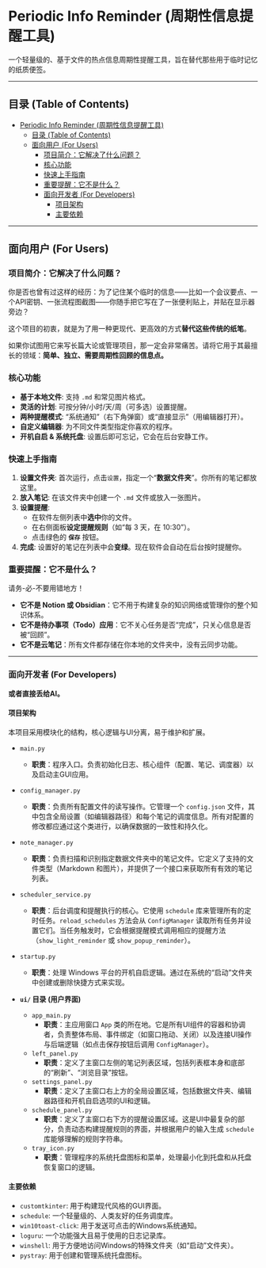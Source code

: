 # Periodic Info Reminder (周期性信息提醒工具)

一个轻量级的、基于文件的热点信息周期性提醒工具，旨在替代那些用于临时记忆的纸质便签。

---

## 目录 (Table of Contents)

- [Periodic Info Reminder (周期性信息提醒工具)](#periodic-info-reminder-周期性信息提醒工具)
  - [目录 (Table of Contents)](#目录-table-of-contents)
  - [面向用户 (For Users)](#面向用户-for-users)
    - [项目简介：它解决了什么问题？](#项目简介它解决了什么问题)
    - [核心功能](#核心功能)
    - [快速上手指南](#快速上手指南)
    - [重要提醒：它不是什么？](#重要提醒它不是什么)
    - [面向开发者 (For Developers)](#面向开发者-for-developers)
      - [项目架构](#项目架构)
      - [主要依赖](#主要依赖)
---

## 面向用户 (For Users)

### 项目简介：它解决了什么问题？

你是否也曾有过这样的经历：为了记住某个临时的信息——比如一个会议要点、一个API密钥、一张流程图截图——你随手把它写在了一张便利贴上，并贴在显示器旁边？

这个项目的初衷，就是为了用一种更现代、更高效的方式**替代这些传统的纸笔**。


如果你试图用它来写长篇大论或管理项目，那一定会非常痛苦。请将它用于其最擅长的领域：**简单、独立、需要周期性回顾的信息点。**

### 核心功能

*   **基于本地文件**: 支持 `.md` 和常见图片格式。
*   **灵活的计划**: 可按分钟/小时/天/周（可多选）设置提醒。
*   **两种提醒模式**: “系统通知”（右下角弹窗）或“直接显示”（用编辑器打开）。
*   **自定义编辑器**: 为不同文件类型指定你喜欢的程序。
*   **开机自启 & 系统托盘**: 设置后即可忘记，它会在后台安静工作。

### 快速上手指南

1.  **设置文件夹**: 首次运行，点击`设置`，指定一个“**数据文件夹**”。你所有的笔记都放这里。
2.  **放入笔记**: 在该文件夹中创建一个 `.md` 文件或放入一张图片。
3.  **设置提醒**:
    *   在软件左侧列表中**选中**你的文件。
    *   在右侧面板**设定提醒规则**（如“每 3 天，在 10:30”）。
    *   点击绿色的 **`保存`** 按钮。
4.  **完成**: 设置好的笔记在列表中会**变绿**。现在软件会自动在后台按时提醒你。

### 重要提醒：它不是什么？

请务-必-不要用错地方！

*   **它不是 Notion 或 Obsidian**：它不用于构建复杂的知识网络或管理你的整个知识体系。
*   **它不是待办事项（Todo）应用**：它不关心任务是否“完成”，只关心信息是否被“回顾”。
*   **它不是云笔记**：所有文件都存储在你本地的文件夹中，没有云同步功能。


---


### 面向开发者 (For Developers)

**或者直接丢给AI。**

#### 项目架构

本项目采用模块化的结构，核心逻辑与UI分离，易于维护和扩展。

*   `main.py`
    *   **职责**：程序入口。负责初始化日志、核心组件（配置、笔记、调度器）以及启动主GUI应用。

*   `config_manager.py`
    *   **职责**：负责所有配置文件的读写操作。它管理一个 `config.json` 文件，其中包含全局设置（如编辑器路径）和每个笔记的调度信息。所有对配置的修改都应通过这个类进行，以确保数据的一致性和持久化。

*   `note_manager.py`
    *   **职责**：负责扫描和识别指定数据文件夹中的笔记文件。它定义了支持的文件类型（Markdown 和图片），并提供了一个接口来获取所有有效的笔记列表。

*   `scheduler_service.py`
    *   **职责**：后台调度和提醒执行的核心。它使用 `schedule` 库来管理所有的定时任务。`reload_schedules` 方法会从 `ConfigManager` 读取所有任务并设置它们。当任务触发时，它会根据提醒模式调用相应的提醒方法（`show_light_reminder` 或 `show_popup_reminder`）。

*   `startup.py`
    *   **职责**：处理 Windows 平台的开机自启逻辑。通过在系统的“启动”文件夹中创建或删除快捷方式来实现。

*   **`ui/` 目录 (用户界面)**
    *   `app_main.py`
        *   **职责**：主应用窗口 `App` 类的所在地。它是所有UI组件的容器和协调者，负责整体布局、事件绑定（如窗口拖动、关闭）以及连接UI操作与后端逻辑（如点击保存按钮后调用 `ConfigManager`）。
    *   `left_panel.py`
        *   **职责**：定义了主窗口左侧的笔记列表区域，包括列表框本身和底部的“刷新”、“浏览目录”按钮。
    *   `settings_panel.py`
        *   **职责**：定义了主窗口右上方的全局设置区域，包括数据文件夹、编辑器路径和开机自启选项的UI和逻辑。
    *   `schedule_panel.py`
        *   **职责**：定义了主窗口右下方的提醒设置区域。这是UI中最复杂的部分，负责动态构建提醒规则的界面，并根据用户的输入生成 `schedule` 库能够理解的规则字符串。
    *   `tray_icon.py`
        *   **职责**：管理程序的系统托盘图标和菜单，处理最小化到托盘和从托盘恢复窗口的逻辑。

#### 主要依赖

*   `customtkinter`: 用于构建现代风格的GUI界面。
*   `schedule`: 一个轻量级的、人类友好的任务调度库。
*   `win10toast-click`: 用于发送可点击的Windows系统通知。
*   `loguru`: 一个功能强大且易于使用的日志记录库。
*   `winshell`: 用于方便地访问Windows的特殊文件夹（如“启动”文件夹）。
*   `pystray`: 用于创建和管理系统托盘图标。
